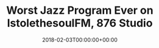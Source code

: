 ---
templateKey: event
guid: 08998f97-6eab-11ea-99c5-002590d1d1b0
date: 2018-02-03T00:00:00+00:00
eventTime: '12am'
title: Worst Jazz Program Ever on IstolethesoulFM, 876 Studio
artist: Worst Jazz Program Ever on IstolethesoulFM
city: Toronto
venue: 876 Studio
group: The Worst Pop Band Ever
---